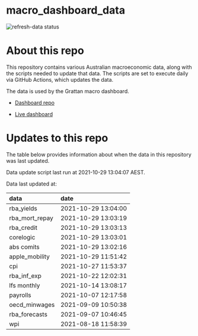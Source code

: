 
<!-- README.md is generated from README.Rmd. Please edit that file -->

# macro\_dashboard\_data

<!-- badges: start -->

![refresh-data
status](https://github.com/grattan/macro_dashboard_data/workflows/refresh-data/badge.svg)

<!-- badges: end -->

# About this repo

This repository contains various Australian macroeconomic data, along
with the scripts needed to update that data. The scripts are set to
execute daily via GitHub Actions, which updates the data.

The data is used by the Grattan macro dashboard.

  - [Dashboard repo](https://github.com/grattan/macrodashboard)

  - [Live dashboard](https://mattcowgill.shinyapps.io/macrodashboard/)

# Updates to this repo

The table below provides information about when the data in this
repository was last updated.

Data update script last run at 2021-10-29 13:04:07 AEST.

Data last updated at:

| data             | date                |
| :--------------- | :------------------ |
| rba\_yields      | 2021-10-29 13:04:00 |
| rba\_mort\_repay | 2021-10-29 13:03:19 |
| rba\_credit      | 2021-10-29 13:03:13 |
| corelogic        | 2021-10-29 13:03:01 |
| abs comits       | 2021-10-29 13:02:16 |
| apple\_mobility  | 2021-10-29 11:51:42 |
| cpi              | 2021-10-27 11:53:37 |
| rba\_inf\_exp    | 2021-10-22 12:02:31 |
| lfs monthly      | 2021-10-14 13:08:17 |
| payrolls         | 2021-10-07 12:17:58 |
| oecd\_minwages   | 2021-09-09 10:50:38 |
| rba\_forecasts   | 2021-09-07 10:46:45 |
| wpi              | 2021-08-18 11:58:39 |
